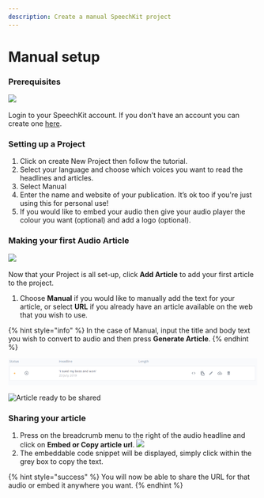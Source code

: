 ```yaml
---
description: Create a manual SpeechKit project
---
```


# Manual setup

### Prerequisites

![](https://blog.speechkit.io/content/images/downloaded_images/Manual-Project-Setup--Text---URL/1-VmuB4X9ZvNd70CeQYbufqg.gif)

Login to your SpeechKit account. If you don’t have an account you can create one [here](https://my.speechkit.io/).

### Setting up a Project

1. Click on create New Project then follow the tutorial.
2. Select your language and choose which voices you want to read the headlines and articles.
3. Select Manual
4. Enter the name and website of your publication. It’s ok too if you're just using this for personal use!
5. If you would like to embed your audio then give your audio player the colour you want \(optional\) and add a logo \(optional\).

### Making your first Audio Article

![](https://blog.speechkit.io/content/images/downloaded_images/Manual-Project-Setup--Text---URL/1-YxnYl6hmiFa8NZb9oL53pw.png)

Now that your Project is all set-up, click **Add Article** to add your first article to the project.

1. Choose **Manual** if you would like to manually add the text for your article, or select **URL** if you already have an article available on the web that you wish to use.

{% hint style="info" %}
In the case of Manual, input the title and body text you wish to convert to audio and then press **Generate Article**.
{% endhint %}

![Article processing](../.gitbook/assets/image%20%285%29.png)

![Article ready to be shared](https://blog.speechkit.io/content/images/downloaded_images/Manual-Project-Setup--Text---URL/1-grB0bWtu3izRuoioNbaOhw.png)

### **Sharing your article**

1. Press on the breadcrumb menu to the right of the audio headline and click on **Embed or Copy article url**.  ![](https://blog.speechkit.io/content/images/downloaded_images/Manual-Project-Setup--Text---URL/1-04W080CbnvL1atn7fNn82w.png) 
2. The embeddable code snippet will be displayed, simply click within the grey box to copy the text.

{% hint style="success" %}
You will now be able to share the URL for that audio or embed it anywhere you want.
{% endhint %}

